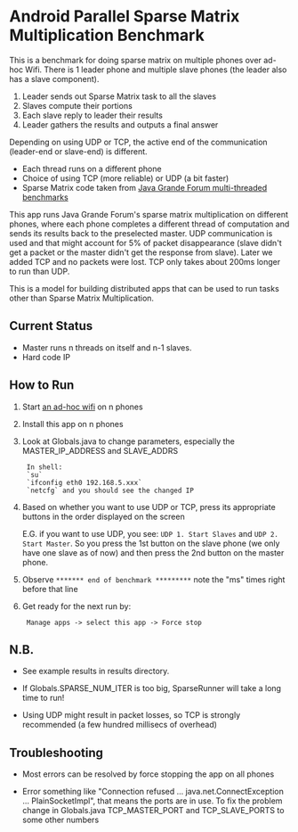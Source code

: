 Android Parallel Sparse Matrix Multiplication Benchmark
================

This is a benchmark for doing sparse matrix on multiple phones over ad-hoc Wifi. There is 1 leader phone and multiple slave phones (the leader also has a slave component).

1. Leader sends out Sparse Matrix task to all the slaves
2. Slaves compute their portions
3. Each slave reply to leader their results
4. Leader gathers the results and outputs a final answer

Depending on using UDP or TCP, the active end of the communication (leader-end or slave-end) is different.

* Each thread runs on a different phone
* Choice of using TCP (more reliable) or UDP (a bit faster)
* Sparse Matrix code taken from [Java Grande Forum multi-threaded benchmarks][jgf]

This app runs Java Grande Forum's sparse matrix multiplication on different phones, where each phone completes a different thread of computation and sends its results back to the preselected master.  UDP communication is used and that might account for 5% of packet disappearance (slave didn't get a packet or the master didn't get the response from slave). Later we added TCP and no packets were lost. TCP only takes about 200ms longer to run than UDP.

This is a model for building distributed apps that can be used to run tasks other than Sparse Matrix Multiplication.

Current Status
-----------
* Master runs n threads on itself and n-1 slaves.
* Hard code IP


How to Run
-----------

1. Start [an ad-hoc wifi][barn] on n phones
2. Install this app on n phones
3. Look at Globals.java to change parameters, especially the MASTER_IP_ADDRESS and SLAVE_ADDRS
    
        In shell:
        `su`
        `ifconfig eth0 192.168.5.xxx`
        `netcfg` and you should see the changed IP
4. Based on whether you want to use UDP or TCP, press its appropriate buttons in the order displayed on the screen

   E.G. if you want to use UDP, you see: `UDP 1. Start Slaves` and `UDP 2. Start Master`. So you press the 1st button on the slave phone (we only have one slave as of now) and then press the 2nd button on the master phone.
5. Observe `******* end of benchmark *********` note the "ms" times right before that line
6. Get ready for the next run by:

        Manage apps -> select this app -> Force stop

N.B.
---------
* See example results in results directory.

* If Globals.SPARSE_NUM_ITER is too big, SparseRunner will take a long time to run!

* Using UDP might result in packet losses, so TCP is strongly recommended (a few hundred millisecs of overhead)

Troubleshooting
----------

* Most errors can be resolved by force stopping the app on all phones

* Error something like "Connection refused ... java.net.ConnectException ... PlainSocketImpl", that means the ports are in use. To fix the problem change in Globals.java TCP_MASTER_PORT and TCP_SLAVE_PORTS to some other numbers

[jgf]: http://www2.epcc.ed.ac.uk/computing/research_activities/java_grande/threads.html
[barn]: https://github.com/haoqili/barnacle

